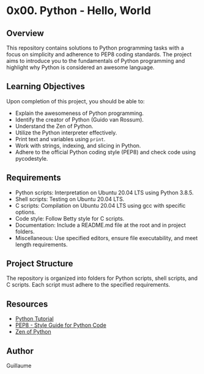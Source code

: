 # 0x00. Python - Hello, World

## Overview
This repository contains solutions to Python programming tasks with a focus on simplicity and adherence to PEP8 coding standards. The project aims to introduce you to the fundamentals of Python programming and highlight why Python is considered an awesome language.

## Learning Objectives
Upon completion of this project, you should be able to:
- Explain the awesomeness of Python programming.
- Identify the creator of Python (Guido van Rossum).
- Understand the Zen of Python.
- Utilize the Python interpreter effectively.
- Print text and variables using `print`.
- Work with strings, indexing, and slicing in Python.
- Adhere to the official Python coding style (PEP8) and check code using pycodestyle.

## Requirements
- Python scripts: Interpretation on Ubuntu 20.04 LTS using Python 3.8.5.
- Shell scripts: Testing on Ubuntu 20.04 LTS.
- C scripts: Compilation on Ubuntu 20.04 LTS using gcc with specific options.
- Code style: Follow Betty style for C scripts.
- Documentation: Include a README.md file at the root and in project folders.
- Miscellaneous: Use specified editors, ensure file executability, and meet length requirements.

## Project Structure
The repository is organized into folders for Python scripts, shell scripts, and C scripts. Each script must adhere to the specified requirements.

## Resources
- [Python Tutorial](https://docs.python.org/3/tutorial/index.html)
- [PEP8 - Style Guide for Python Code](https://www.python.org/dev/peps/pep-0008/)
- [Zen of Python](https://www.python.org/dev/peps/pep-0020/)

## Author
Guillaume

